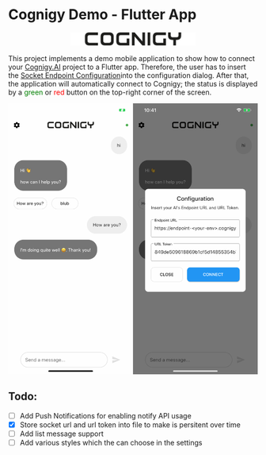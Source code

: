 # Cognigy Demo - Flutter App

<div style="width: 100%; text-align: center;"><img src="./assets/images/logo.png" width="50%"></div>

This project implements a demo mobile application to show how to connect your [Cognigy.AI](https://cognigy.com/) project to a Flutter app. Therefore, the user has to insert the [Socket Endpoint Configuration](https://docs.cognigy.com/docs/deploy-a-socket-endpoint)into the configuration dialog. After that, the application will automatically connect to Cognigy; the status is displayed by a <span style="color: green">green</span> or <span style="color: red">red</span> button on the top-right corner of the screen.

<img src="./docs/images/demo.png">


## Todo: 

- [ ] Add Push Notifications for enabling notify API usage
- [x] Store socket url and url token into file to make is persitent over time
- [ ] Add list message support
- [ ] Add various styles which the can choose in the settings